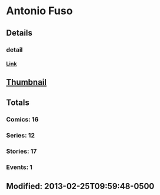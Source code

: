 # Antonio  Fuso 
## Details
### detail
#### [Link](http://marvel.com/comics/creators/8049/antonio_fuso?utm_campaign=apiRef&utm_source=225578a89fc76f3d20fbffda5d17a88d)
## [Thumbnail](http://i.annihil.us/u/prod/marvel/i/mg/4/90/4bb3eacda7bb4.jpg)
## Totals
### Comics: 16
### Series: 12
### Stories: 17
### Events: 1
## Modified: 2013-02-25T09:59:48-0500